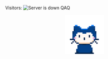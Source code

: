 
Visitors:
<img src="https://count.getloli.com/get/@:bingcube" alt="Server is down QAQ" />



<p align="center">
  <img src="https://raw.githubusercontent.com/bingcube/bingcube.github.io/main/asset/mona-whisper%20(1).gif" alt="Mona Whisper GIF">
</p>
